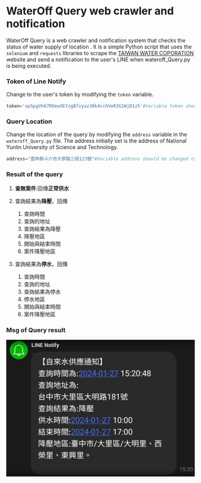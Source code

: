 # WaterOff Query web crawler and notification

WaterOff Query is a web crawler and notification system that checks the status of water supply of location . It is a simple Python script that uses the `selenium` and `requests` libraries to scrape the [TAIWAN WATER COPORATION](https://wateroffmap.water.gov.tw/wateroffmap/map/search) website and send a notification to the user's LINE when wateroff_Query.py is being executed.

### Token of Line Notify
Change to the user's token by modifying the `token` variable.
```python
token='op5pgVh67ROewXEYzgB7vyaz39k4cchVeR3G1WjD1z5'#Variable token should be changed to the user's token.
```

### Query Location
Change the location of the query by modifying the `address` variable in the `wateroff_Query.py` file. The address initially set is the address of National Yunlin University of Science and Technology.
```python
address="雲林縣斗六市大學路三段123號"#Variable address should be changed to the user's address by modifying the `token` variable.
```

### Result of the query
1. **查無案件**:回傳**正常供水**  
  
2. 查詢結果為**降壓**，回傳
    1. 查詢時間
    2. 查詢的地址
    3. 查詢結果為降壓
    4. 降壓地區
    5. 開始與結束時間
    6. 案件降壓地區

3. 查詢結果為**停水**，回傳
    1. 查詢時間
    2. 查詢的地址
    3. 查詢結果為停水
    4. 停水地區
    5. 開始與結束時間
    6. 案件降壓地區

### Msg of Query result
![Error occur about the picture.](https://github.com/youron1115/Code-repo/blob/main/%E8%87%AA%E4%BE%86%E6%B0%B4%E4%BE%9B%E6%87%89%E9%80%9A%E7%9F%A5/Line%20notification.png?raw=true "Picture about the notification of LINE")